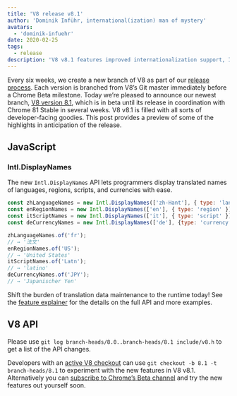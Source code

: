```yaml
---
title: 'V8 release v8.1'
author: 'Dominik Inführ, international(ization) man of mystery'
avatars:
  - 'dominik-infuehr'
date: 2020-02-25
tags:
  - release
description: 'V8 v8.1 features improved internationalization support, Intl.DisplayNames.'
---
```


Every six weeks, we create a new branch of V8 as part of our [release process](https://v8.dev/docs/release-process). Each version is branched from V8’s Git master immediately before a Chrome Beta milestone. Today we’re pleased to announce our newest branch, [V8 version 8.1](https://chromium.googlesource.com/v8/v8.git/+log/branch-heads/8.1), which is in beta until its release in coordination with Chrome 81 Stable in several weeks. V8 v8.1 is filled with all sorts of developer-facing goodies. This post provides a preview of some of the highlights in anticipation of the release.

## JavaScript

### Intl.DisplayNames

The new `Intl.DisplayNames` API lets programmers display translated names of languages, regions, scripts, and currencies with ease.

```js
const zhLanguageNames = new Intl.DisplayNames(['zh-Hant'], { type: 'language' });
const enRegionNames = new Intl.DisplayNames(['en'], { type: 'region' });
const itScriptNames = new Intl.DisplayNames(['it'], { type: 'script' });
const deCurrencyNames = new Intl.DisplayNames(['de'], {type: 'currency'});

zhLanguageNames.of('fr');
// → '法文'
enRegionNames.of('US');
// → 'United States'
itScriptNames.of('Latn');
// → 'latino'
deCurrencyNames.of('JPY');
// → 'Japanischer Yen'
```

Shift the burden of translation data maintenance to the runtime today! See the [feature explainer](https://v8.dev/features/intl-displaynames) for the details on the full API and more examples.

## V8 API

Please use `git log branch-heads/8.0..branch-heads/8.1 include/v8.h` to get a list of the API changes.

Developers with an [active V8 checkout](/docs/source-code#using-git) can use `git checkout -b 8.1 -t branch-heads/8.1` to experiment with the new features in V8 v8.1. Alternatively you can [subscribe to Chrome’s Beta channel](https://www.google.com/chrome/browser/beta.html) and try the new features out yourself soon.

